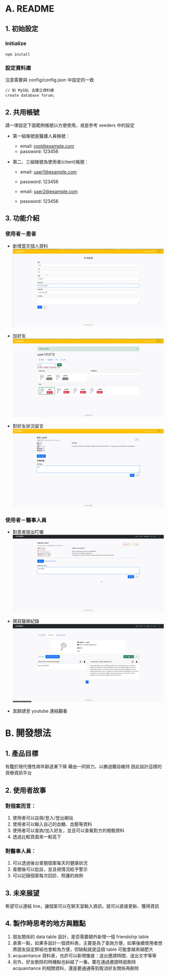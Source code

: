 # A. README

## 1. 初始設定
### Initialize
```
npm install
```

### 設定資料庫
注意需要與 config/config.json 中設定的一致
```
// 到 MySQL 去建立資料庫
create database forum;
```

## 2. 共用帳號
請一律設定下面範例帳號以方便使用，或是參考 seeders 中的設定
* 第一組帳號是醫護人員帳號：
  * email: root@example.com
  * password: 123456

* 第二、三組帳號為使用者(client)帳號：
  * email: user1@example.com
  * password: 123456

  * email: user2@example.com
  * password: 123456

## 3. 功能介紹
### 使用者－患者
* 新增當天個人資料
![image](https://github.com/Wei-Hsiang86/care-together/blob/main/public/demo/add-data.gif)

* 加好友
![image](https://github.com/Wei-Hsiang86/care-together/blob/main/public/demo/add-friend.gif)

* 對好友狀況留言
![image](https://github.com/Wei-Hsiang86/care-together/blob/main/public/demo/add-comment.gif)

### 使用者－醫事人員
* 對患者提出叮囑
![image](https://github.com/Wei-Hsiang86/care-together/blob/main/public/demo/add-note.gif)

* 撰寫醫療紀錄
![image](https://github.com/Wei-Hsiang86/care-together/blob/main/public/demo/add-record.gif)

* 其餘請至 youtube 連結觀看

# B. 開發想法

## 1. 產品目標
有鑑於現代慢性病年齡逐漸下降
藉由一同努力，以勝過獨自維持
因此設計這樣的資療資訊平台

## 2. 使用者故事

### 對個案而言：
1. 使用者可以註冊/登入/登出網站
2. 使用者可以輸入自己的血糖、血壓等資料
3. 使用者可以查詢/加入好友，並且可以查看對方的檢驗資料
4. 透過比較頁面來一較高下

### 對醫事人員：
1. 可以透過後台查閱個案每天的健康狀況
2. 查閱後可以批註，並且視情況給予警示
3. 可以記錄個案每次回診、照護的病例

## 3. 未來展望
希望可以連結 line，讓個案可以在聊天室輸入資訊，就可以直接更新、獲得資訊

## 4. 製作時思考的地方與難點
1. 朋友關係的 data table 設計，是否需要額外新增一個 friendship table
2. 承第一點，如果多設計一個資料表，主要是為了查詢方便，如果後續使用者想將朋友設定群組也會較為方便，但缺點就是這個 table 可能會越來越肥大
3. acquaintance 資料表，也許可以新增像是：送出邀請時間、送出文字等等
4. 另外，好友刪除的時機點也糾結了一番。要在通過邀請時就刪除 acquaintance 的相關資料，還是要通通等到取消好友關係再刪除
